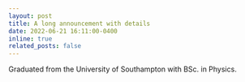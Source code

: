 ```yaml
---
layout: post
title: A long announcement with details
date: 2022-06-21 16:11:00-0400
inline: true
related_posts: false
---
```


Graduated from the University of Southampton with BSc. in Physics.
